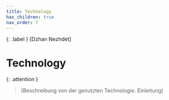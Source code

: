 ```yaml
---
title: Technology
has_children: true
nav_order: 7
---
```


{: .label }
[Dzhan Nezhdet]
# Technology

{: .attention }
> (Beschreibung von der genutzten Technologie. Einleitung)
